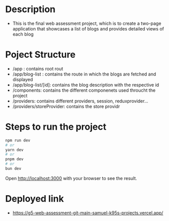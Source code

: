 # Description

- This is the final web assessment project, which is to  create a two-page application that showcases a list of blogs and provides detailed views of each blog

# Poject Structure

- /app : contains root rout
- /app/blog-list : contains the route in which the blogs are fetched and displayed
- /app/blog-list/[id]: contains the blog description with the respective id
- /components: contains the different componenets used throucht the project
- /providers: contains different providers, session, reduxprovider...
- /providers/storeProvider: contains the store providr


# Steps to run the project
```bash
npm run dev
# or
yarn dev
# or
pnpm dev
# or
bun dev
```

Open [http://localhost:3000](http://localhost:3000) with your browser to see the result.

# Deployed link
- https://g5-web-assessment-git-main-samuel-k95s-projects.vercel.app/

